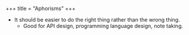 +++
title = "Aphorisms"
+++

* It should be easier to do the right thing rather than the wrong thing.
  * Good for API design, programming language design, note taking.
